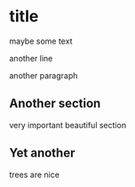 # title
maybe some text

another line


another paragraph

## Another section

very important beautiful section


## Yet another

trees are nice
